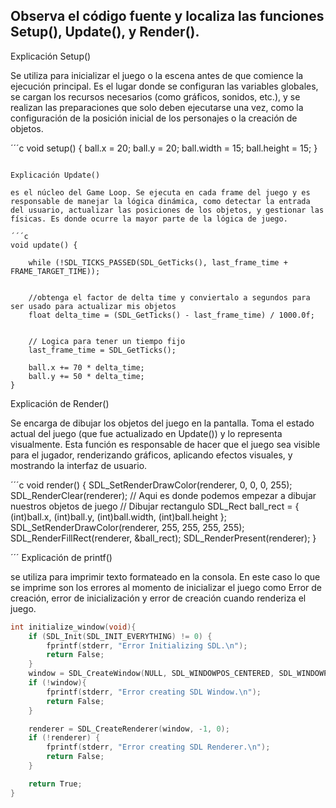 ## Observa el código fuente y localiza las funciones Setup(), Update(), y Render().

Explicación Setup()

Se utiliza para inicializar el juego o la escena antes de que comience la ejecución principal. Es el lugar donde se configuran las variables globales, se cargan los recursos necesarios (como gráficos, sonidos, etc.), y se realizan las preparaciones que solo deben ejecutarse una vez, como la configuración de la posición inicial de los personajes o la creación de objetos.

´´´c
void setup() {
	ball.x = 20;
	ball.y = 20;
	ball.width = 15;
	ball.height = 15;
}
```

Explicación Update()

es el núcleo del Game Loop. Se ejecuta en cada frame del juego y es responsable de manejar la lógica dinámica, como detectar la entrada del usuario, actualizar las posiciones de los objetos, y gestionar las físicas. Es donde ocurre la mayor parte de la lógica de juego.

´´´c
void update() {

	while (!SDL_TICKS_PASSED(SDL_GetTicks(), last_frame_time + FRAME_TARGET_TIME));


	//obtenga el factor de delta time y conviertalo a segundos para ser usado para actualizar mis objetos
	float delta_time = (SDL_GetTicks() - last_frame_time) / 1000.0f;


	// Logica para tener un tiempo fijo 
	last_frame_time = SDL_GetTicks();

	ball.x += 70 * delta_time;
	ball.y += 50 * delta_time;
}
```
Explicación de Render()

Se encarga de dibujar los objetos del juego en la pantalla. Toma el estado actual del juego (que fue actualizado en Update()) y lo representa visualmente. Esta función es responsable de hacer que el juego sea visible para el jugador, renderizando gráficos, aplicando efectos visuales, y mostrando la interfaz de usuario.

´´´c
void render() {
	SDL_SetRenderDrawColor(renderer, 0, 0, 0, 255);
	SDL_RenderClear(renderer);
	// Aqui es donde podemos empezar a dibujar nuestros objetos de juego
	// Dibujar rectangulo
	SDL_Rect ball_rect = { (int)ball.x, (int)ball.y, (int)ball.width, (int)ball.height };
	SDL_SetRenderDrawColor(renderer, 255, 255, 255, 255);
	SDL_RenderFillRect(renderer, &ball_rect);
	SDL_RenderPresent(renderer);
}

´´´
Explicación de printf()

se utiliza para imprimir texto formateado en la consola. En este caso lo que se imprime son los errores al momento de inicializar el juego como Error de creación, error de inicialización y error de creación cuando renderiza el juego.

```c
int initialize_window(void){
	if (SDL_Init(SDL_INIT_EVERYTHING) != 0) {
		fprintf(stderr, "Error Initializing SDL.\n");
		return False;
	}
	window = SDL_CreateWindow(NULL, SDL_WINDOWPOS_CENTERED, SDL_WINDOWPOS_CENTERED, WINDOW_WIDTH, WINDOW_HEIGHT, SDL_WINDOW_BORDERLESS);
	if (!window){
		fprintf(stderr, "Error creating SDL Window.\n");
		return False;
	}

	renderer = SDL_CreateRenderer(window, -1, 0);
	if (!renderer) {
		fprintf(stderr, "Error creating SDL Renderer.\n");
		return False;
	}

	return True;
}
```



